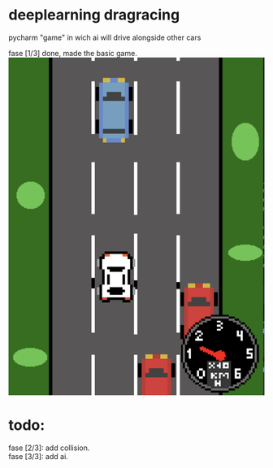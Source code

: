 # deeplearning dragracing
 pycharm "game" in wich ai will drive alongside other cars  

fase [1/3] done, made the basic game.  
![screenie of basic game](https://github.com/DR-Dev-Jack/deeplearning-dragracing/blob/main/other/screenie.png?raw=true|width=100)

# todo:
fase [2/3]: add collision.  
fase [3/3]: add ai.  
